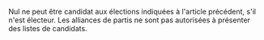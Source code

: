 Nul ne peut être candidat aux élections indiquées à l'article précédent, s'il n'est électeur.
Les alliances de partis ne sont pas autorisées à présenter des listes de candidats.